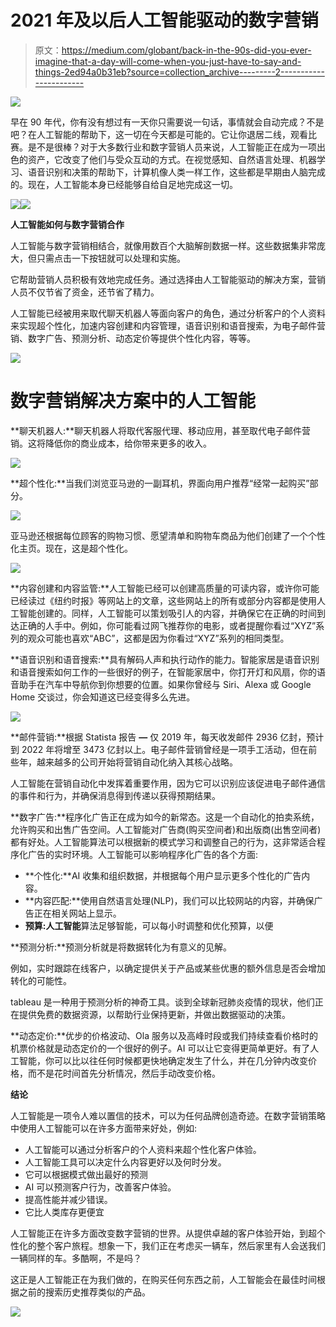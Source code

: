 # 2021 年及以后人工智能驱动的数字营销

> 原文：<https://medium.com/globant/back-in-the-90s-did-you-ever-imagine-that-a-day-will-come-when-you-just-have-to-say-and-things-2ed94a0b31eb?source=collection_archive---------2----------------------->

![](img/318732fbc5baa96d2da90d5e94df4133.png)

早在 90 年代，你有没有想过有一天你只需要说一句话，事情就会自动完成？不是吧？在人工智能的帮助下，这一切在今天都是可能的。它让你退居二线，观看比赛。是不是很棒？对于大多数行业和数字营销人员来说，人工智能正在成为一项出色的资产，它改变了他们与受众互动的方式。在视觉感知、自然语言处理、机器学习、语音识别和决策的帮助下，计算机像人类一样工作，这些都是早期由人脑完成的。现在，人工智能本身已经能够自给自足地完成这一切。

![](img/f212d105a1b5347083a86f607d208e60.png)![](img/282797ef56a6b31d102a7c1563863ef2.png)

**人工智能如何与数字营销合作**

人工智能与数字营销相结合，就像用数百个大脑解剖数据一样。这些数据集非常庞大，但只需点击一下按钮就可以处理和实施。

它帮助营销人员积极有效地完成任务。通过选择由人工智能驱动的解决方案，营销人员不仅节省了资金，还节省了精力。

人工智能已经被用来取代聊天机器人等面向客户的角色，通过分析客户的个人资料来实现超个性化，加速内容创建和内容管理，语音识别和语音搜索，为电子邮件营销、数字广告、预测分析、动态定价等提供个性化内容，等等。

![](img/f37143772d296375204a384c7d7418bb.png)

# 数字营销解决方案中的人工智能

**聊天机器人:**聊天机器人将取代客服代理、移动应用，甚至取代电子邮件营销。这将降低你的商业成本，给你带来更多的收入。

![](img/f298da95c90eeb86a8f5b24b2ab8eb2b.png)

**超个性化:**当我们浏览亚马逊的一副耳机，界面向用户推荐“经常一起购买”部分。

![](img/ecf595a660af42acb3e46347ef31f06f.png)

亚马逊还根据每位顾客的购物习惯、愿望清单和购物车商品为他们创建了一个个性化主页。现在，这是超个性化。

![](img/5b29c2d66bd23485a84d45c6d65d0e17.png)

**内容创建和内容监管:**人工智能已经可以创建高质量的可读内容，或许你可能已经读过《纽约时报》等网站上的文章，这些网站上的所有或部分内容都是使用人工智能创建的。同样，人工智能可以策划吸引人的内容，并确保它在正确的时间到达正确的人手中。例如，你可能看过网飞推荐你的电影，或者提醒你看过“XYZ”系列的观众可能也喜欢“ABC”，这都是因为你看过“XYZ”系列的相同类型。

**语音识别和语音搜索:**具有解码人声和执行动作的能力。智能家居是语音识别和语音搜索如何工作的一些很好的例子，在智能家居中，你打开灯和风扇，你的语音助手在汽车中导航你到你想要的位置。如果你曾经与 Siri、Alexa 或 Google Home 交谈过，你会知道这已经变得多么先进。

![](img/55b6d9aaddca4da2917adb2f965eea36.png)

**邮件营销:**根据 Statista 报告 **—** 仅 2019 年，每天收发邮件 2936 亿封，预计到 2022 年将增至 3473 亿封以上。电子邮件营销曾经是一项手工活动，但在前些年，越来越多的公司开始将营销自动化纳入其核心战略。

人工智能在营销自动化中发挥着重要作用，因为它可以识别应该促进电子邮件通信的事件和行为，并确保消息得到传递以获得预期结果。

**数字广告:**程序化广告正在成为如今的新常态。这是一个自动化的拍卖系统，允许购买和出售广告空间。人工智能对广告商(购买空间者)和出版商(出售空间者)都有好处。人工智能算法可以根据新的模式学习和调整自己的行为，这非常适合程序化广告的实时环境。人工智能可以影响程序化广告的各个方面:

*   **个性化:**AI 收集和组织数据，并根据每个用户显示更多个性化的广告内容。
*   **内容匹配:**使用自然语言处理(NLP)，我们可以比较网站的内容，并确保广告正在相关网站上显示。
*   **预算:人工智能**算法足够智能，可以每小时调整和优化预算，以便

**预测分析:**预测分析就是将数据转化为有意义的见解。

例如，实时跟踪在线客户，以确定提供关于产品或某些优惠的额外信息是否会增加转化的可能性。

tableau 是一种用于预测分析的神奇工具。谈到全球新冠肺炎疫情的现状，他们正在提供免费的数据资源，以帮助行业保持更新，并做出数据驱动的决策。

**动态定价:**优步的价格波动、Ola 服务以及高峰时段或我们持续查看价格时的机票价格就是动态定价的一个很好的例子。AI 可以让它变得更简单更好。有了人工智能，你可以比以往任何时候都更快地确定发生了什么，并在几分钟内改变价格，而不是花时间首先分析情况，然后手动改变价格。

**结论**

人工智能是一项令人难以置信的技术，可以为任何品牌创造奇迹。在数字营销策略中使用人工智能可以在许多方面带来好处，例如:

*   人工智能可以通过分析客户的个人资料来超个性化客户体验。
*   人工智能工具可以决定什么内容更好以及何时分发。
*   它可以根据模式做出最好的预测
*   AI 可以预测客户行为，改善客户体验。
*   提高性能并减少错误。
*   它比人类库存更便宜

人工智能正在许多方面改变数字营销的世界。从提供卓越的客户体验开始，到超个性化的整个客户旅程。想象一下，我们正在考虑买一辆车，然后家里有人会送我们一辆同样的车。多酷啊，不是吗？

这正是人工智能正在为我们做的，在购买任何东西之前，人工智能会在最佳时间根据之前的搜索历史推荐类似的产品。

![](img/a7116bf60ab364af778a14dde1dfc5fd.png)